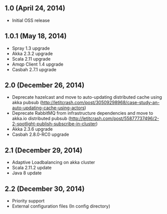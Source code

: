 ## 1.0 (April 24, 2014)
* Initial OSS release

## 1.0.1 (May 18, 2014)
* Spray 1.3 upgrade
* Akka 2.3.2 upgrade
* Scala 2.11 upgrade
* Amqp Client 1.4 upgrade
* Casbah 2.7.1 upgrade

## 2.0 (December 26, 2014)
* Deprecate hazelcast and move to auto-updating distributed cache using akka pubsub (http://letitcrash.com/post/30509298968/case-study-an-auto-updating-cache-using-actors)
* Deprecate RabbitMQ from infrastructure dependencies and move to akka.io distributed pubsub (http://letitcrash.com/post/55877737496/2-2-spotlight-publish-subscribe-in-cluster)
* Akka 2.3.6 upgrade
* Casbah 2.8.0-RC0 upgrade

## 2.1 (December 29, 2014)
* Adaptive Loadbalancing on akka cluster
* Scala 2.11.2 update
* Java 8 update

## 2.2 (December 30, 2014)
* Priority support
* External configuration files (In config directory)

